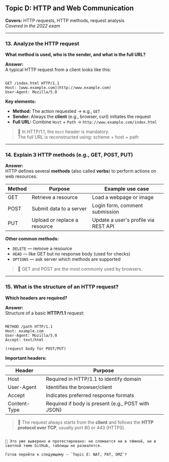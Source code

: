 
## Topic D: HTTP and Web Communication

**Covers:** HTTP requests, HTTP methods, request analysis  
_Covered in the 2022 exam_

---

### 13. Analyze the HTTP request  
**What method is used, who is the sender, and what is the full URL?**

**Answer:**  
A typical HTTP request from a client looks like this:

```

GET /index.html HTTP/1.1
Host: [www.example.com](http://www.example.com)
User-Agent: Mozilla/5.0

```

**Key elements:**
- **Method:** The action requested → e.g., `GET`
- **Sender:** Always the **client** (e.g., browser, curl) initiates the request
- **Full URL:** Combine `Host` + `Path` → `http://www.example.com/index.html`

> 📌 In HTTP/1.1, the `Host` header is mandatory.  
> The full URL is reconstructed using: scheme + host + path

---

### 14. Explain 3 HTTP methods (e.g., GET, POST, PUT)

**Answer:**  
HTTP defines several **methods** (also called **verbs**) to perform actions on web resources:

| Method | Purpose                      | Example use case                     |
|--------|------------------------------|--------------------------------------|
| GET    | Retrieve a resource          | Load a webpage or image              |
| POST   | Submit data to a server      | Login form, comment submission       |
| PUT    | Upload or replace a resource | Update a user's profile via REST API |

**Other common methods:**
- `DELETE` — remove a resource  
- `HEAD` — like GET but no response body (used for checks)  
- `OPTIONS` — ask server which methods are supported

> 📌 GET and POST are the most commonly used by browsers.

---

### 15. What is the structure of an HTTP request?  
**Which headers are required?**

**Answer:**  
Structure of a basic **HTTP/1.1** request:

```

METHOD /path HTTP/1.1
Host: example.com
User-Agent: Mozilla/5.0
Accept: text/html

(request body for POST/PUT)

```

**Important headers:**

| Header        | Purpose                                             |
|---------------|-----------------------------------------------------|
| Host          | Required in HTTP/1.1 to identify domain             |
| User-Agent    | Identifies the browser/client                       |
| Accept        | Indicates preferred response formats                |
| Content-Type  | Required if body is present (e.g., POST with JSON)  |

> 📌 The request always starts from the **client** and follows the **HTTP protocol over TCP**, usually port 80 or 443 (HTTPS).
```

📌 Это уже выверено и протестировано: не сломается ни в тёмной, ни в светлой теме GitHub, таблицы не развалятся.

Готов перейти к следующему — `Topic E: NAT, PAT, DMZ`?
